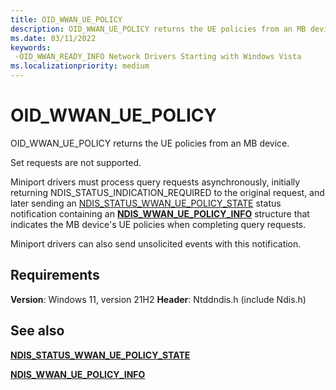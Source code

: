 ```yaml
---
title: OID_WWAN_UE_POLICY
description: OID_WWAN_UE_POLICY returns the UE policies from an MB device.
ms.date: 03/11/2022
keywords: 
 -OID_WWAN_READY_INFO Network Drivers Starting with Windows Vista
ms.localizationpriority: medium
---
```


# OID_WWAN_UE_POLICY


OID_WWAN_UE_POLICY returns the UE policies from an MB device.

Set requests are not supported.

Miniport drivers must process query requests asynchronously, initially returning NDIS\_STATUS\_INDICATION\_REQUIRED to the original request, and later sending an [NDIS_STATUS_WWAN_UE_POLICY_STATE](ndis-status-wwan-ue-policy-state.md) status notification containing an [**NDIS_WWAN_UE_POLICY_INFO**](/windows-hardware/drivers/ddi/ndiswwan/ns-ndiswwan-ndis_wwan_ue_policy_info) structure that indicates the MB device's UE policies  when completing query requests.

Miniport drivers can also send unsolicited events with this notification.

## Requirements

**Version**: Windows 11, version 21H2
**Header**: Ntddndis.h (include Ndis.h)

## See also

[**NDIS_STATUS_WWAN_UE_POLICY_STATE**](ndis-status-wwan-ue-policy-state.md)

[**NDIS_WWAN_UE_POLICY_INFO**](/windows-hardware/drivers/ddi/ndiswwan/ns-ndiswwan-ndis_wwan_ue_policy_info)